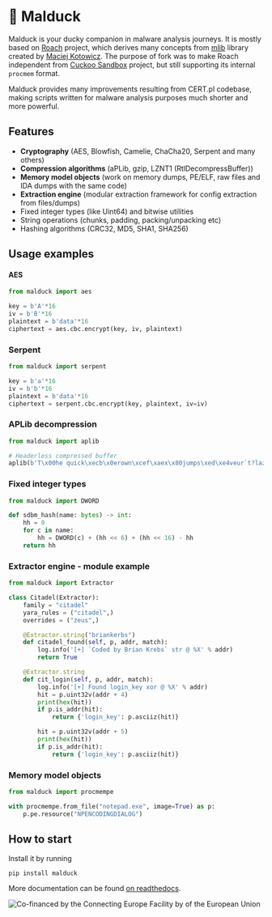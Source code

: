 # :duck: Malduck

Malduck is your ducky companion in malware analysis journeys. It is mostly based on [Roach](https://github.com/hatching/roach) project, which derives many concepts from [mlib](https://github.com/mak/mlib) 
library created by [Maciej Kotowicz](https://lokalhost.pl). The purpose of fork was to make Roach independent from [Cuckoo Sandbox](https://cuckoosandbox.org/) project, but still supporting its internal `procmem` format.

Malduck provides many improvements resulting from CERT.pl codebase, making scripts written for malware analysis purposes much shorter and more powerful. 

## Features

- **Cryptography** (AES, Blowfish, Camelie, ChaCha20, Serpent and many others)
- **Compression algorithms** (aPLib, gzip, LZNT1 (RtlDecompressBuffer))
- **Memory model objects** (work on memory dumps, PE/ELF, raw files and IDA dumps with the same code)
- **Extraction engine** (modular extraction framework for config extraction from files/dumps)
- Fixed integer types (like Uint64) and bitwise utilities
- String operations (chunks, padding, packing/unpacking etc)
- Hashing algorithms (CRC32, MD5, SHA1, SHA256)

## Usage examples

#### AES

```python
from malduck import aes

key = b'A'*16
iv = b'B'*16
plaintext = b'data'*16
ciphertext = aes.cbc.encrypt(key, iv, plaintext)
```

### Serpent

```python
from malduck import serpent

key = b'a'*16
iv = b'b'*16
plaintext = b'data'*16
ciphertext = serpent.cbc.encrypt(key, plaintext, iv=iv)
```

### APLib decompression

```python
from malduck import aplib

# Headerless compressed buffer
aplib(b'T\x00he quick\xecb\x0erown\xcef\xaex\x80jumps\xed\xe4veur`t?lazy\xead\xfeg\xc0\x00')
```

### Fixed integer types

```python
from malduck import DWORD

def sdbm_hash(name: bytes) -> int:
    hh = 0
    for c in name:
        hh = DWORD(c) + (hh << 6) + (hh << 16) - hh
    return hh
```

### Extractor engine - module example

```python
from malduck import Extractor

class Citadel(Extractor):
    family = "citadel"
    yara_rules = ("citadel",)
    overrides = ("zeus",)

    @Extractor.string("briankerbs")
    def citadel_found(self, p, addr, match):
        log.info('[+] `Coded by Brian Krebs` str @ %X' % addr)
        return True

    @Extractor.string
    def cit_login(self, p, addr, match):
        log.info('[+] Found login_key xor @ %X' % addr)
        hit = p.uint32v(addr + 4)
        print(hex(hit))
        if p.is_addr(hit):
            return {'login_key': p.asciiz(hit)}

        hit = p.uint32v(addr + 5)
        print(hex(hit))
        if p.is_addr(hit):
            return {'login_key': p.asciiz(hit)}
```

### Memory model objects

```python
from malduck import procmempe

with procmempe.from_file("notepad.exe", image=True) as p:
    p.pe.resource("NPENCODINGDIALOG")
```

## How to start

Install it by running

```
pip install malduck
```

More documentation can be found [on readthedocs](https://malduck.readthedocs.io/en/latest/).

![Co-financed by the Connecting Europe Facility by of the European Union](https://www.cert.pl/wp-content/uploads/2019/02/en_horizontal_cef_logo-1.png)
